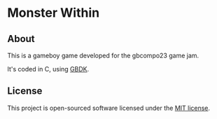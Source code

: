 # Monster Within

## About

This is a gameboy game developed for the gbcompo23 game jam.

It's coded in C, using [GBDK](https://github.com/gbdk-2020/gbdk-2020).

## License

This project is open-sourced software licensed under the [MIT license](LICENSE.md).